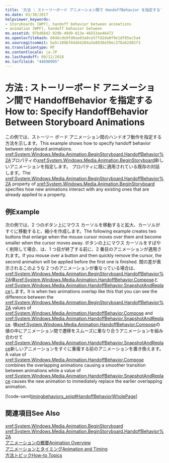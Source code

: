 ```yaml
---
title: '方法 : ストーリーボード アニメーション間で HandoffBehavior を指定する'
ms.date: 03/30/2017
helpviewer_keywords:
- Storyboards [WPF], handoff behavior between animations
- animation [WPF], handoff behavior between
ms.assetid: 97bd6842-929b-49d9-813e-46553ae46472
ms.openlocfilehash: 6846cde9fd0aa93a0ce57fd2da0f9e1df85ec5a4
ms.sourcegitcommit: ba5c189bf44d44204a3e8838e59ec378a62d82f3
ms.translationtype: MT
ms.contentlocale: ja-JP
ms.lasthandoff: 09/12/2018
ms.locfileid: "44698995"
---
```

# <a name="how-to-specify-handoffbehavior-between-storyboard-animations"></a><span data-ttu-id="8393f-102">方法 : ストーリーボード アニメーション間で HandoffBehavior を指定する</span><span class="sxs-lookup"><span data-stu-id="8393f-102">How to: Specify HandoffBehavior Between Storyboard Animations</span></span>
<span data-ttu-id="8393f-103">この例では、ストーリー ボード アニメーション間のハンドオフ動作を指定する方法を示します。</span><span class="sxs-lookup"><span data-stu-id="8393f-103">This example shows how to specify handoff behavior between storyboard animations.</span></span> <span data-ttu-id="8393f-104"><xref:System.Windows.Media.Animation.BeginStoryboard.HandoffBehavior%2A>プロパティの<xref:System.Windows.Media.Animation.BeginStoryboard>新しいアニメーションを指定します。 プロパティに既に適用されている既存の対話します。</span><span class="sxs-lookup"><span data-stu-id="8393f-104">The <xref:System.Windows.Media.Animation.BeginStoryboard.HandoffBehavior%2A> property of <xref:System.Windows.Media.Animation.BeginStoryboard> specifies how new animations interact with any existing ones that are already applied to a property.</span></span>  
  
## <a name="example"></a><span data-ttu-id="8393f-105">例</span><span class="sxs-lookup"><span data-stu-id="8393f-105">Example</span></span>  
 <span data-ttu-id="8393f-106">次の例では、2 つのボタン上にマウス カーソルを移動すると拡大、カーソルがすぐに移動すると、縮小を作成します。</span><span class="sxs-lookup"><span data-stu-id="8393f-106">The following example creates two buttons that enlarge when the mouse cursor moves over them and become smaller when the cursor moves away.</span></span> <span data-ttu-id="8393f-107">ボタンの上にマウス カーソルをすばやく削除して場合、は、1 つ目が終了する前に、2 番目のアニメーションが適用されます。</span><span class="sxs-lookup"><span data-stu-id="8393f-107">If you mouse over a button and then quickly remove the cursor, the second animation will be applied before the first one is finished.</span></span> <span data-ttu-id="8393f-108">間の差が表示されるこのような 2 つのアニメーションが重なっている場合は、<xref:System.Windows.Media.Animation.BeginStoryboard.HandoffBehavior%2A>値<xref:System.Windows.Media.Animation.HandoffBehavior.Compose>と<xref:System.Windows.Media.Animation.HandoffBehavior.SnapshotAndReplace>します。</span><span class="sxs-lookup"><span data-stu-id="8393f-108">It is when two animations overlap like this that you can see the difference between the <xref:System.Windows.Media.Animation.BeginStoryboard.HandoffBehavior%2A> values of <xref:System.Windows.Media.Animation.HandoffBehavior.Compose> and <xref:System.Windows.Media.Animation.HandoffBehavior.SnapshotAndReplace>.</span></span> <span data-ttu-id="8393f-109">値<xref:System.Windows.Media.Animation.HandoffBehavior.Compose>の値の中にアニメーション間で遷移をスムーズに重なり合うアニメーションを組み合わせて<xref:System.Windows.Media.Animation.HandoffBehavior.SnapshotAndReplace>新しいアニメーションをすぐに重複する前のアニメーションを置き換えます。</span><span class="sxs-lookup"><span data-stu-id="8393f-109">A value of <xref:System.Windows.Media.Animation.HandoffBehavior.Compose> combines the overlapping animations causing a smoother transition between animations while a value of <xref:System.Windows.Media.Animation.HandoffBehavior.SnapshotAndReplace> causes the new animation to immediately replace the earlier overlapping animation.</span></span>  
  
 [!code-xaml[timingbehaviors_snip#HandoffBehaviorWholePage](../../../../samples/snippets/csharp/VS_Snippets_Wpf/timingbehaviors_snip/CSharp/HandoffBehaviorExample.xaml#handoffbehaviorwholepage)]  
  
## <a name="see-also"></a><span data-ttu-id="8393f-110">関連項目</span><span class="sxs-lookup"><span data-stu-id="8393f-110">See Also</span></span>  
 <xref:System.Windows.Media.Animation.BeginStoryboard>  
 <xref:System.Windows.Media.Animation.BeginStoryboard.HandoffBehavior%2A>  
 [<span data-ttu-id="8393f-111">アニメーションの概要</span><span class="sxs-lookup"><span data-stu-id="8393f-111">Animation Overview</span></span>](../../../../docs/framework/wpf/graphics-multimedia/animation-overview.md)  
 [<span data-ttu-id="8393f-112">アニメーションとタイミング</span><span class="sxs-lookup"><span data-stu-id="8393f-112">Animation and Timing</span></span>](https://msdn.microsoft.com/library/7d83765b-d5ae-41b1-b423-80206e1124aa)  
 [<span data-ttu-id="8393f-113">方法トピック</span><span class="sxs-lookup"><span data-stu-id="8393f-113">How-to Topics</span></span>](../../../../docs/framework/wpf/graphics-multimedia/animation-and-timing-how-to-topics.md)
